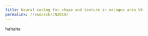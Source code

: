 ```yaml
---
title: Neural coding for shape and texture in macaque area V4
permalink: /research/JN2019/
---
```


hahaha
